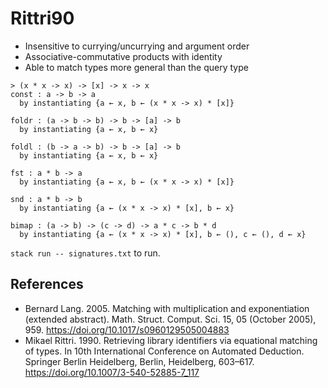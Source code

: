 # Rittri90

- Insensitive to currying/uncurrying and argument order
- Associative-commutative products with identity
- Able to match types more general than the query type

```text
> (x * x -> x) -> [x] -> x -> x
const : a -> b -> a
  by instantiating {a ← x, b ← (x * x -> x) * [x]}

foldr : (a -> b -> b) -> b -> [a] -> b
  by instantiating {a ← x, b ← x}

foldl : (b -> a -> b) -> b -> [a] -> b
  by instantiating {a ← x, b ← x}

fst : a * b -> a
  by instantiating {a ← x, b ← (x * x -> x) * [x]}

snd : a * b -> b
  by instantiating {a ← (x * x -> x) * [x], b ← x}

bimap : (a -> b) -> (c -> d) -> a * c -> b * d
  by instantiating {a ← (x * x -> x) * [x], b ← (), c ← (), d ← x}
```

`stack run -- signatures.txt` to run.

## References

- Bernard Lang. 2005. Matching with multiplication and exponentiation (extended abstract). Math. Struct. Comput. Sci. 15, 05 (October 2005), 959. https://doi.org/10.1017/s0960129505004883
- Mikael Rittri. 1990. Retrieving library identifiers via equational matching of types. In 10th International Conference on Automated Deduction. Springer Berlin Heidelberg, Berlin, Heidelberg, 603–617. https://doi.org/10.1007/3-540-52885-7_117
